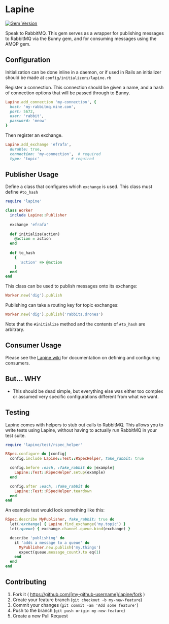 Lapine
======

[![Gem Version](https://badge.fury.io/rb/lapine.svg)](http://badge.fury.io/rb/lapine)

Speak to RabbitMQ. This gem serves as a wrapper for publishing messages
to RabbitMQ via the Bunny gem, and for consuming messages using the AMQP
gem.


## Configuration

Initialization can be done inline in a daemon, or if used in Rails
an initializer should be made at `config/initializers/lapine.rb`

Register a connection. This connection should be given a name, and
a hash of connection options that will be passed through to Bunny.

```ruby
Lapine.add_connection 'my-connection', {
  host: 'my-rabbitmq.mine.com',
  port: 5672,
  user: 'rabbit',
  password: 'meow'
}
```

Then register an exchange.

```ruby
Lapine.add_exchange 'efrafa', 
  durable: true, 
  connection: 'my-connection',  # required
  type: 'topic'              # required
```

## Publisher Usage

Define a class that configures which `exchange` is used. This class
must define `#to_hash`

```ruby
require 'lapine'

class Worker
  include Lapine::Publisher
  
  exchange 'efrafa'
  
  def initialize(action)
    @action = action
  end
  
  def to_hash
    {
      'action' => @action
    }
  end
end
```

This class can be used to publish messages onto its exchange:

```ruby
Worker.new('dig').publish
```

Publishing can take a routing key for topic exchanges:

```ruby
Worker.new('dig').publish('rabbits.drones')
```

Note that the `#initialize` method and the contents of `#to_hash`
are arbitrary.


## Consumer Usage

Please see the [Lapine wiki](https://github.com/wanelo/lapine/wiki) for documentation
on defining and configuring consumers.


## But... WHY

* This should be dead simple, but everything else was either too
  complex or assumed very specific configurations different from what
  we want.


## Testing

Lapine comes with helpers to stub out calls to RabbitMQ. This allows you
to write tests using Lapine, without having to actually run RabbitMQ in
your test suite.

```ruby
require 'lapine/test/rspec_helper'

RSpec.configure do |config|
  config.include Lapine::Test::RSpecHelper, fake_rabbit: true

  config.before :each, :fake_rabbit do |example|
    Lapine::Test::RSpecHelper.setup(example)
  end

  config.after :each, :fake_rabbit do
    Lapine::Test::RSpecHelper.teardown
  end
end
```

An example test would look something like this:

```ruby
RSpec.describe MyPublisher, fake_rabbit: true do
  let(:exchange) { Lapine.find_exchange('my.topic') }
  let(:queue) { exchange.channel.queue.bind(exchange) }

  describe 'publishing' do
    it 'adds a message to a queue' do
      MyPublisher.new.publish('my.things')
      expect(queue.message_count).to eq(1)
    end
  end
end
```

## Contributing

1. Fork it ( https://github.com/[my-github-username]/lapine/fork )
2. Create your feature branch (`git checkout -b my-new-feature`)
3. Commit your changes (`git commit -am 'Add some feature'`)
4. Push to the branch (`git push origin my-new-feature`)
5. Create a new Pull Request
